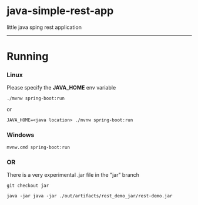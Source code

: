 # java-simple-rest-app
little java sping rest application

---

# Running

### Linux

Please specify the **JAVA_HOME** env variable

``./mvnw spring-boot:run``

or

``JAVA_HOME=<java location> ./mvnw spring-boot:run``

### Windows

``mvnw.cmd spring-boot:run``

### OR

There is a very experimental .jar file in the "jar" branch

``git checkout jar``

``java -jar java -jar ./out/artifacts/rest_demo_jar/rest-demo.jar``